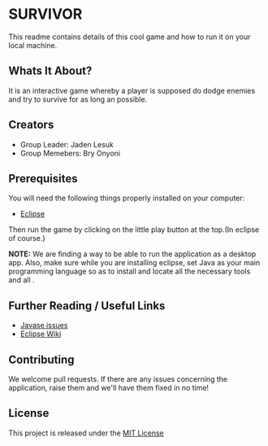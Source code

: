 # SURVIVOR

This readme contains details of this cool game and how to run it on your local machine.

## Whats It About?

It is an interactive game whereby a player is supposed do dodge enemies and try to survive for as long an possible.

## Creators
 * Group Leader: Jaden Lesuk
 * Group Memebers: Bry Onyoni

## Prerequisites

 You will need the following things properly installed on your computer:

 * [Eclipse](https://www.eclipse.org/downloads/download.php?file=/oomph/epp/neon/R3/eclipse-inst-win64.exe)

Then run the game by clicking on the little play button at the top.(In eclipse of course.)

**NOTE:** We are finding a way to be able to run the application as a desktop app. Also, make sure while you are installing eclipse, set Java as your main programming language so as to install and locate all the necessary tools and all .

## Further Reading / Useful Links

* [Javase issues](http://www.oracle.com/technetwork/java/javase/8-known-issues-2157115.html)
* [Eclipse Wiki](https://wiki.eclipse.org/Main_Page)

## Contributing

We welcome pull requests. If there are any issues concerning the application, raise them and we'll have them fixed in no time!

## License

This project is released under the [MIT License](./LICENSE.md)

